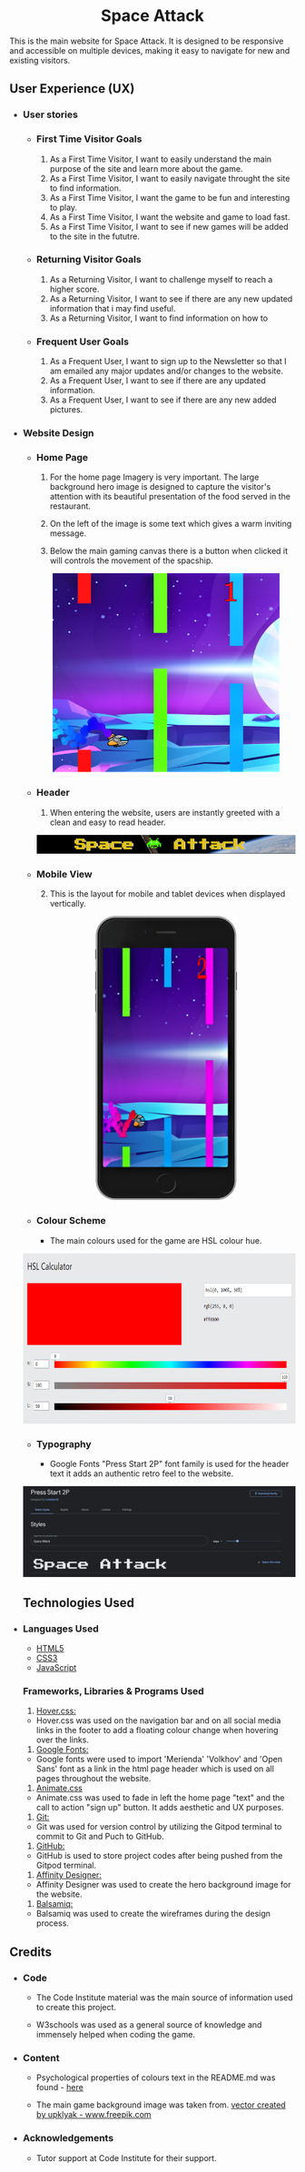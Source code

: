 <h1 align="center">Space Attack</h1>

This is the main website for Space Attack. It is designed to be responsive and accessible on multiple devices, making it easy to navigate for new and existing visitors.




## User Experience (UX)

-  ###  User stories 

    -   ### First Time Visitor Goals 

        1. As a First Time Visitor, I want to easily understand the main purpose of the site and learn more about the game.
        2. As a First Time Visitor, I want to easily navigate throught the site to   find information.
        3. As a First Time Visitor, I want the game to be fun and interesting to play.
        4. As a First Time Visitor, I want the website and game to load fast.
        5. As a First Time Visitor, I want to see if new games will be added to the site in the fututre.

    -   ### Returning Visitor Goals 

        1. As a Returning Visitor, I want to challenge myself to reach a higher score. 
        2. As a Returning Visitor, I want to see if there are any new updated information that i may find useful.
        3. As a Returning Visitor, I want to find information on how to

    -   ### Frequent User Goals

        1. As a Frequent User, I want to sign up to the Newsletter so that I am emailed any major updates and/or changes to the website.
        2. As a Frequent User, I want to see if there are any updated information.
        3. As a Frequent User, I want to see if there are any new added pictures. 

-  ### Website Design

    -   ### Home Page

        1. For the home page Imagery is very important. The large background hero image is designed to capture the visitor's attention with its beautiful presentation of the food served in the restaurant.

        2. On the left of the image is some text which gives a warm inviting message.

        3. Below the main gaming canvas there is a button when clicked it will controls the movement of the spacship.
       
        <p align="center">
        <img width="400px" height="350px" src="./assets/images/alien-attack.png">
        </p>

    -   ### Header

        1. When entering the website, users are instantly greeted with a clean and easy to read header.

        <p align="center">
        <img src="./assets/images/header.png">
        </p>

    -   ###   Mobile View

        2. This is the layout for mobile and tablet devices when displayed vertically.

        <p align="center">
        <img width="250" height="500" src="./assets/images/mobile-view2.png">
        </p>
    
  
    -  ### Colour Scheme

        -  The main colours used for the game are HSL colour hue.

    <p align="center">
    <img width="600px" height="300px" src="./assets/images/colors-hsl.png">
    </p>

    - ### Typography

        -  Google Fonts "Press Start 2P" font family is used for the header text it adds an authentic retro feel to the website.

    <p align="center">
    <img src="./assets/images/google-fonts.png">
    </p>

    ## Technologies Used

-   ### Languages Used

    -   [HTML5](https://en.wikipedia.org/wiki/HTML5)
    -   [CSS3](https://en.wikipedia.org/wiki/CSS)
    -   [JavaScript](https://en.wikipedia.org/wiki/JavaScript)

    ### Frameworks, Libraries & Programs Used

    1. [Hover.css:](https://www.w3schools.com/cssref/sel_hover.asp) 
    -  Hover.css was used on the navigation bar and on all social media links in the footer to add a floating colour change when hovering over the links.
    1. [Google Fonts:](https://fonts.google.com/)
    -  Google fonts were used to import 'Merienda' 'Volkhov' and 'Open Sans' font as a link in the html page header which is used on all pages throughout the website.
    1. [Animate.css](https://animate.style/)
    -  Animate.css was used to fade in left the home page "text" and the call to action "sign up" button. It adds aesthetic and UX purposes.  
    1. [Git:](https://git-scm.com/)
    -  Git was used for version control by utilizing the Gitpod terminal to commit to Git and Puch to GitHub.
    1. [GitHub:](https://github.com/)
    -  GitHub is used to store project codes after being pushed from the Gitpod terminal.
    1. [Affinity Designer:](https://affinity.serif.com/en-gb/designer/)
    -  Affinity Designer was used to create the hero background image for the website.
    1. [Balsamiq:](https://balsamiq.com/)
    - Balsamiq was used to create the wireframes during the design process.

## Credits

-   ### Code

    - The Code Institute material was the main source of information used to create this project.

    - W3schools was used as a general source of knowledge and immensely helped when coding the game.


- ### Content 

    -  Psychological properties of colours text in the README.md was found - [here](http://www.colour-affects.co.uk/psychological-properties-of-colours)

    -  The main game background image was taken from.
    <a href="https://www.freepik.com/vectors/leaf">vector created by upklyak - www.freepik.com</a>

   
-   ### Acknowledgements

    - Tutor support at Code Institute for their support.

    
    